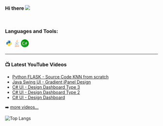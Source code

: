 ### Hi there <img src="https://media.giphy.com/media/hvRJCLFzcasrR4ia7z/giphy.gif" width="20px">

<br />

### Languages and Tools:

[<img align="left" alt="Python" width="26px" src="https://raw.githubusercontent.com/github/explore/80688e429a7d4ef2fca1e82350fe8e3517d3494d/topics/python/python.png" />][pythonplaylist]
[<img align="left" alt="Java" width="26px" src="https://raw.githubusercontent.com/github/explore/80688e429a7d4ef2fca1e82350fe8e3517d3494d/topics/java/java.png" />][javaplaylist]
[<img align="left" alt="C#" width="26px" src="https://raw.githubusercontent.com/github/explore/80688e429a7d4ef2fca1e82350fe8e3517d3494d/topics/csharp/csharp.png" />][csharpplaylist]

<br />
<br />

---

### 📺 Latest YouTube Videos

<!-- YOUTUBE:START -->
- [Python FLASK - Source Code KNN from scratch](https://www.youtube.com/watch?v=QQd8cz3m-EI)
- [Java Swing UI - Gradient jPanel Design](https://www.youtube.com/watch?v=k_AdBjWzmvs)
- [C# UI - Design Dashboard Type 3](https://www.youtube.com/watch?v=IXma7FYYeOI)
- [C# UI - Design Dashboard Type 2](https://www.youtube.com/watch?v=urugIPjtAaY)
- [C# UI - Design Dashboard](https://www.youtube.com/watch?v=0zzQP1ywpzs)
<!-- YOUTUBE:END -->

➡️ [more videos...](https://www.youtube.com/mamans)

![Top Langs](https://github-readme-stats.vercel.app/api/top-langs/?username=rahmanenjozz&layout=compact&hide_border=true)


[website]: https://github.com/rahmanenjozz
[pythonplaylist]: https://www.youtube.com/playlist?list=PLY55vG8rshxryIuExkbJCh9vFePUfNpX8
[javaplaylist]: https://www.youtube.com/playlist?list=PLY55vG8rshxqfHradYtXp7vwcBrHtLd_b
[csharpplaylist]: https://www.youtube.com/playlist?list=PLY55vG8rshxqQN_ArjVF0VAPgRNdubuId
